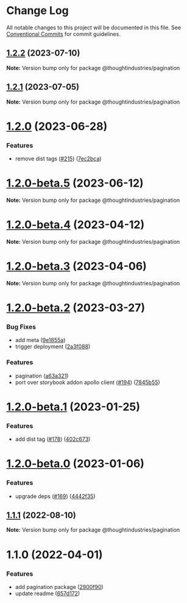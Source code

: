 # Change Log

All notable changes to this project will be documented in this file.
See [Conventional Commits](https://conventionalcommits.org) for commit guidelines.

## [1.2.2](https://github.com/thoughtindustries/helium/compare/@thoughtindustries/pagination@1.2.1...@thoughtindustries/pagination@1.2.2) (2023-07-10)

**Note:** Version bump only for package @thoughtindustries/pagination





## [1.2.1](https://github.com/thoughtindustries/helium/compare/@thoughtindustries/pagination@1.2.0...@thoughtindustries/pagination@1.2.1) (2023-07-05)

**Note:** Version bump only for package @thoughtindustries/pagination





# [1.2.0](https://github.com/thoughtindustries/helium/compare/@thoughtindustries/pagination@1.2.0-beta.5...@thoughtindustries/pagination@1.2.0) (2023-06-28)


### Features

* remove dist tags ([#215](https://github.com/thoughtindustries/helium/issues/215)) ([7ec2bca](https://github.com/thoughtindustries/helium/commit/7ec2bca0750325fe2d6c2528973846d86c082844))





# [1.2.0-beta.5](https://github.com/thoughtindustries/helium/compare/@thoughtindustries/pagination@1.2.0-beta.4...@thoughtindustries/pagination@1.2.0-beta.5) (2023-06-12)

**Note:** Version bump only for package @thoughtindustries/pagination





# [1.2.0-beta.4](https://github.com/thoughtindustries/helium/compare/@thoughtindustries/pagination@1.2.0-beta.2...@thoughtindustries/pagination@1.2.0-beta.4) (2023-04-12)

**Note:** Version bump only for package @thoughtindustries/pagination





# [1.2.0-beta.3](https://github.com/thoughtindustries/helium/compare/@thoughtindustries/pagination@1.2.0-beta.2...@thoughtindustries/pagination@1.2.0-beta.3) (2023-04-06)

**Note:** Version bump only for package @thoughtindustries/pagination





# [1.2.0-beta.2](https://github.com/thoughtindustries/helium/compare/@thoughtindustries/pagination@1.2.0-beta.1...@thoughtindustries/pagination@1.2.0-beta.2) (2023-03-27)


### Bug Fixes

* add meta ([9e1855a](https://github.com/thoughtindustries/helium/commit/9e1855a035237e4005cb4cfeca0a62983c7d079e))
* trigger deployment ([2a3f088](https://github.com/thoughtindustries/helium/commit/2a3f0888aef649bdebbe24e6147fbb677481e9ab))


### Features

* pagination ([a63a321](https://github.com/thoughtindustries/helium/commit/a63a321b49e156af03527626841716dce19e0c17))
* port over storybook addon apollo client ([#194](https://github.com/thoughtindustries/helium/issues/194)) ([7845b55](https://github.com/thoughtindustries/helium/commit/7845b55144e452b8baab4e9bdae9510ebfb91819))





# [1.2.0-beta.1](https://github.com/thoughtindustries/helium/compare/@thoughtindustries/pagination@1.2.0-beta.0...@thoughtindustries/pagination@1.2.0-beta.1) (2023-01-25)


### Features

* add dist tag ([#178](https://github.com/thoughtindustries/helium/issues/178)) ([402c673](https://github.com/thoughtindustries/helium/commit/402c67371b68a72d488c977701551b8a91ef5959))





# [1.2.0-beta.0](https://github.com/thoughtindustries/helium/compare/@thoughtindustries/pagination@1.1.1...@thoughtindustries/pagination@1.2.0-beta.0) (2023-01-06)


### Features

* upgrade deps ([#169](https://github.com/thoughtindustries/helium/issues/169)) ([4442f35](https://github.com/thoughtindustries/helium/commit/4442f35f6013119bb5e9baf154bdab9a3583b543))





## [1.1.1](https://github.com/thoughtindustries/helium/compare/@thoughtindustries/pagination@1.1.0...@thoughtindustries/pagination@1.1.1) (2022-08-10)

**Note:** Version bump only for package @thoughtindustries/pagination





# 1.1.0 (2022-04-01)


### Features

* add pagination package ([2900f90](https://github.com/thoughtindustries/helium/commit/2900f90cc217766f1dc495fed7da94e8e72d8145))
* update readme ([657d172](https://github.com/thoughtindustries/helium/commit/657d172d4d5f60c1c0390f08aba4c43d5be331dd))
